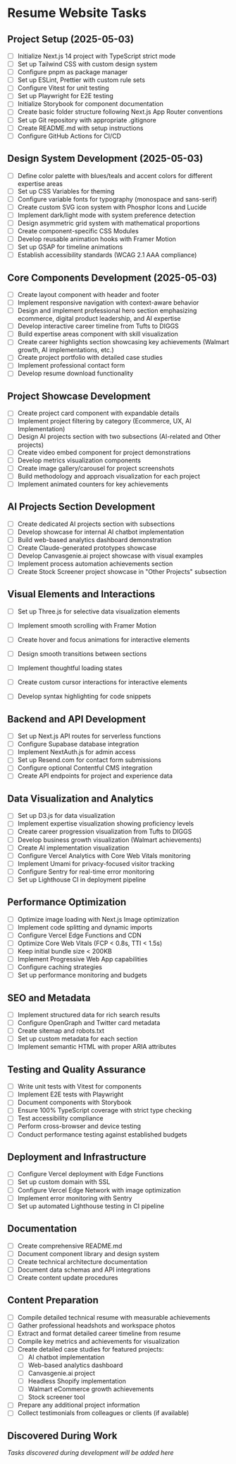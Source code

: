 # Resume Website Tasks

## Project Setup (2025-05-03)
- [ ] Initialize Next.js 14 project with TypeScript strict mode
- [ ] Set up Tailwind CSS with custom design system
- [ ] Configure pnpm as package manager
- [ ] Set up ESLint, Prettier with custom rule sets
- [ ] Configure Vitest for unit testing
- [ ] Set up Playwright for E2E testing
- [ ] Initialize Storybook for component documentation
- [ ] Create basic folder structure following Next.js App Router conventions
- [ ] Set up Git repository with appropriate .gitignore
- [ ] Create README.md with setup instructions
- [ ] Configure GitHub Actions for CI/CD

## Design System Development (2025-05-03)
- [ ] Define color palette with blues/teals and accent colors for different expertise areas
- [ ] Set up CSS Variables for theming
- [ ] Configure variable fonts for typography (monospace and sans-serif)
- [ ] Create custom SVG icon system with Phosphor Icons and Lucide
- [ ] Implement dark/light mode with system preference detection
- [ ] Design asymmetric grid system with mathematical proportions
- [ ] Create component-specific CSS Modules
- [ ] Develop reusable animation hooks with Framer Motion
- [ ] Set up GSAP for timeline animations
- [ ] Establish accessibility standards (WCAG 2.1 AAA compliance)

## Core Components Development (2025-05-03)
- [ ] Create layout component with header and footer
- [ ] Implement responsive navigation with context-aware behavior
- [ ] Design and implement professional hero section emphasizing ecommerce, digital product leadership, and AI expertise
- [ ] Develop interactive career timeline from Tufts to DIGGS
- [ ] Build expertise areas component with skill visualization
- [ ] Create career highlights section showcasing key achievements (Walmart growth, AI implementations, etc.)
- [ ] Create project portfolio with detailed case studies
- [ ] Implement professional contact form
- [ ] Develop resume download functionality

## Project Showcase Development
- [ ] Create project card component with expandable details
- [ ] Implement project filtering by category (Ecommerce, UX, AI Implementation)
- [ ] Design AI projects section with two subsections (AI-related and Other projects)
- [ ] Create video embed component for project demonstrations
- [ ] Develop metrics visualization components
- [ ] Create image gallery/carousel for project screenshots
- [ ] Build methodology and approach visualization for each project
- [ ] Implement animated counters for key achievements

## AI Projects Section Development
- [ ] Create dedicated AI projects section with subsections
- [ ] Develop showcase for internal AI chatbot implementation
- [ ] Build web-based analytics dashboard demonstration
- [ ] Create Claude-generated prototypes showcase
- [ ] Develop Canvasgenie.ai project showcase with visual examples
- [ ] Implement process automation achievements section
- [ ] Create Stock Screener project showcase in "Other Projects" subsection

## Visual Elements and Interactions
- [ ] Set up Three.js for selective data visualization elements
- [ ] Implement smooth scrolling with Framer Motion
- [ ] Create hover and focus animations for interactive elements
- [ ] Design smooth transitions between sections
- [ ] Implement thoughtful loading states
- [ ] Create custom cursor interactions for interactive elements
- [ ] Develop syntax highlighting for code snippets


## Backend and API Development
- [ ] Set up Next.js API routes for serverless functions
- [ ] Configure Supabase database integration
- [ ] Implement NextAuth.js for admin access
- [ ] Set up Resend.com for contact form submissions
- [ ] Configure optional Contentful CMS integration
- [ ] Create API endpoints for project and experience data

## Data Visualization and Analytics
- [ ] Set up D3.js for data visualization
- [ ] Implement expertise visualization showing proficiency levels
- [ ] Create career progression visualization from Tufts to DIGGS
- [ ] Develop business growth visualization (Walmart achievements)
- [ ] Create AI implementation visualization
- [ ] Configure Vercel Analytics with Core Web Vitals monitoring
- [ ] Implement Umami for privacy-focused visitor tracking
- [ ] Configure Sentry for real-time error monitoring
- [ ] Set up Lighthouse CI in deployment pipeline

## Performance Optimization
- [ ] Optimize image loading with Next.js Image optimization
- [ ] Implement code splitting and dynamic imports
- [ ] Configure Vercel Edge Functions and CDN
- [ ] Optimize Core Web Vitals (FCP < 0.8s, TTI < 1.5s)
- [ ] Keep initial bundle size < 200KB
- [ ] Implement Progressive Web App capabilities
- [ ] Configure caching strategies
- [ ] Set up performance monitoring and budgets

## SEO and Metadata
- [ ] Implement structured data for rich search results
- [ ] Configure OpenGraph and Twitter card metadata
- [ ] Create sitemap and robots.txt
- [ ] Set up custom metadata for each section
- [ ] Implement semantic HTML with proper ARIA attributes

## Testing and Quality Assurance
- [ ] Write unit tests with Vitest for components
- [ ] Implement E2E tests with Playwright
- [ ] Document components with Storybook
- [ ] Ensure 100% TypeScript coverage with strict type checking
- [ ] Test accessibility compliance
- [ ] Perform cross-browser and device testing
- [ ] Conduct performance testing against established budgets

## Deployment and Infrastructure
- [ ] Configure Vercel deployment with Edge Functions
- [ ] Set up custom domain with SSL
- [ ] Configure Vercel Edge Network with image optimization
- [ ] Implement error monitoring with Sentry
- [ ] Set up automated Lighthouse testing in CI pipeline

## Documentation
- [ ] Create comprehensive README.md
- [ ] Document component library and design system
- [ ] Create technical architecture documentation
- [ ] Document data schemas and API integrations
- [ ] Create content update procedures

## Content Preparation
- [ ] Compile detailed technical resume with measurable achievements
- [ ] Gather professional headshots and workspace photos
- [ ] Extract and format detailed career timeline from resume
- [ ] Compile key metrics and achievements for visualization
- [ ] Create detailed case studies for featured projects:
  - [ ] AI chatbot implementation
  - [ ] Web-based analytics dashboard
  - [ ] Canvasgenie.ai project
  - [ ] Headless Shopify implementation
  - [ ] Walmart eCommerce growth achievements
  - [ ] Stock screener tool
- [ ] Prepare any additional project information
- [ ] Collect testimonials from colleagues or clients (if available)

## Discovered During Work
*Tasks discovered during development will be added here*
